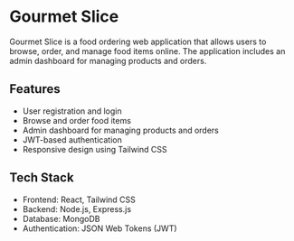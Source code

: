 
# Gourmet Slice

Gourmet Slice is a food ordering web application that allows users to browse, order, and manage food items online. The application includes an admin dashboard for managing products and orders. 


## Features

- User registration and login
- Browse and order food items
- Admin dashboard for managing products and orders
- JWT-based authentication
- Responsive design using Tailwind CSS

## Tech Stack

- Frontend: React, Tailwind CSS
- Backend: Node.js, Express.js
- Database: MongoDB
- Authentication: JSON Web Tokens (JWT)

